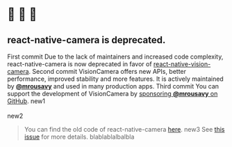 
# 🚧 🚧 🚧
## react-native-camera is deprecated.
First commit
Due to the lack of maintainers and increased code complexity, react-native-camera is now deprecated in favor of [react-native-vision-camera](https://github.com/mrousavy/react-native-vision-camera).
Second commit
VisionCamera offers new APIs, better performance, improved stability and more features.
It is actively maintained by [**@mrousavy**](https://github.com/mrousavy) and used in many production apps.
Third commit
You can support the development of VisionCamera by [sponsoring **@mrousavy** on GitHub](https://github.com/sponsors/mrousavy).
new1
<br />
<br />
new2
> You can find the old code of react-native-camera [here](https://github.com/react-native-camera/react-native-camera/tree/master).
new3
> See [this issue](https://github.com/react-native-community/react-native-camera/issues/3000) for more details.
blablablalbalbla
